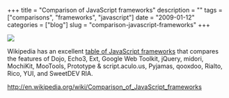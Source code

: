 +++
title = "Comparison of JavaScript frameworks"
description = ""
tags = ["comparisons", "frameworks", "javascript"]
date = "2009-01-12"
categories = ["blog"]
slug = "comparison-javascript-frameworks"
+++



  <div class="notebook-screenshot"><a href="http://en.wikipedia.org/wiki/Comparison_of_JavaScript_frameworks"><img src="//media.konigi.com/bluga/wt496b33ece51e9.jpg"/></a></div><p>Wikipedia has an excellent <a href="http://en.wikipedia.org/wiki/Comparison_of_JavaScript_frameworks">table of JavaScript frameworks</a> that compares the features of Dojo, Echo3, Ext, Google Web Toolkit, jQuery, midori, MochiKit, MooTools, Prototype &amp; script.aculo.us, Pyjamas, qooxdoo, Rialto, Rico, YUI, and SweetDEV RIA.</p>
    
  <a href="http://en.wikipedia.org/wiki/Comparison_of_JavaScript_frameworks">http://en.wikipedia.org/wiki/Comparison_of_JavaScript_frameworks</a>
